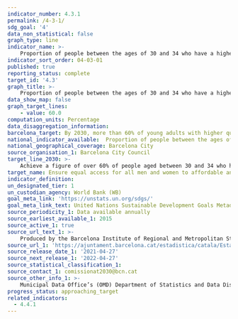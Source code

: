 ```yaml
---
indicator_number: 4.3.1
permalink: /4-3-1/
sdg_goal: '4'
data_non_statistical: false
graph_type: line
indicator_name: >-
    Proportion of people between the ages of 30 and 34 who have a higher-education qualification (university or advanced vocational qualification)
indicator_sort_order: 04-03-01
published: true
reporting_status: complete
target_id: '4.3'
graph_title: >-
    Proportion of people between the ages of 30 and 34 who have a higher-education qualification (university or advanced vocational qualification)
data_show_map: false
graph_target_lines:
    - value: 60.0
computation_units: Percentage
data_disaggregation_information: 
barcelona_target: By 2030, more than 60% of young adults with higher qualifications 
national_indicator_available:  Proportion of people between the ages of 30 and 34 who have a higher-education qualification (university or advanced vocational qualification)
national_geographical_coverage: Barcelona City
source_organisation_1: Barcelona City Council
target_line_2030: >-
    Achieve a figure of over 60% of people aged between 30 and 34 who have successfully completed university degrees or an advanced vocational qualification 
target_name: Ensure equal access for all men and women to affordable and high-quality technical, vocational and tertiary education, including university
indicator_definition:
un_designated_tier: 1
un_custodian_agency: World Bank (WB)
goal_meta_link: 'https://unstats.un.org/sdgs/'
goal_meta_link_text: United Nations Sustainable Development Goals Metadata (pdf 894kB)
source_periodicity_1: Data available annually
source_earliest_available_1: 2015
source_active_1: true
source_url_text_1: >-
    Produced by the Barcelona Institute of Regional and Metropolitan Studies (IERMB) based on the Municipal Data Office’s (OMD) Department of Statistics and Data Dissemination
source_url_1: 'https://ajuntament.barcelona.cat/estadistica/catala/Estadistiques_per_temes/Poblacio_i_demografia/Poblacio/Padro_municipal_habitants/evo/ev06.htm'
source_release_date_1: '2021-04-27'
source_next_release_1: '2022-04-27'
source_statistical_classification_1: 
source_contact_1: comissionat2030@bcn.cat
source_other_info_1: >-
    Municipal Data Office’s (OMD) Department of Statistics and Data Dissemination
progress_status: approaching_target
related_indicators: 
  - 4.4.1
---
```

